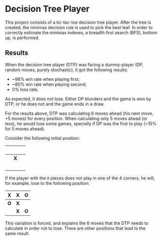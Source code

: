 # Decision Tree Player

This project consists of a tic-tac-toe decision tree player. After the tree is created, the minimax decision rule is used to pick the best leaf. In order to correctly estimate the minimax indexes, a breadth first search (BFS), bottom up, is performed.

## Results

When the decision tree player (DTP) was facing a dummy-player (DP, random moves, purely stochastic), it got the following results:

- ~98% win rate when playing first;
- ~80% win rate when playing second;
- 0% loss rate.

As expected, it does not lose. Either DP blunders and the game is won by DTP, or he does not and the game ends in a draw.

For the results above, DTP was calculating 6 moves ahead (his next move, +5 moves) for every position. When calculating only 5 moves ahead (or less), he would lose some games, specially if DP was the first to play (~10% for 5 moves ahead).

Consider the following initial position:

| &nbsp; | &nbsp; | &nbsp; |
| :----: | :----: | :----: |
| &nbsp; | **X**  | &nbsp; |
| &nbsp; | &nbsp; | &nbsp; |

If the player with the `O` pieces does not play in one of the 4 corners, he will, for example, lose to the following position:

| **X**  | **X** | **O** |
| :----: | :---: | :---: |
| **O**  | **X** |
| &nbsp; | **X** | **O** |

This variation is forced, and explains the 6 moves that the DTP needs to calculate in order not to lose. There are other positions that lead to the same result.

